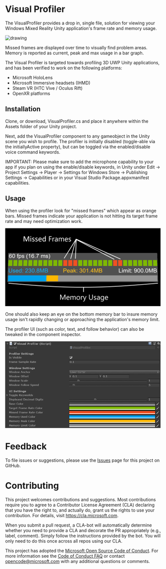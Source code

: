# Visual Profiler

The VisualProfiler provides a drop in, single file, solution for viewing your Windows Mixed Reality Unity application's frame rate and memory usage.

<img src="External/Images/ProfilerScreenshot.png" alt="drawing" width="500px">

Missed frames are displayed over time to visually find problem areas. Memory is reported as current, peak and max usage in a bar graph.

The Visual Profiler is targeted towards profiling 3D UWP Unity applications, and has been verified to work on the following platforms:

- Microsoft HoloLens
- Microsoft Immersive headsets (IHMD)
- Steam VR (HTC Vive / Oculus Rift)
- OpenXR platforms 

## Installation
Clone, or download, VisualProfiler.cs and place it anywhere within the Assets folder of your Unity project. 

Next, add the VisualProfiler component to any gameobject in the Unity scene you wish to profile. The profiler is initially disabled (toggle-able via the initiallyActive property), but can be toggled via the enabled/disable voice command keywords.

IMPORTANT: Please make sure to add the microphone capability to your app if you plan on using the enable/disable keywords, in Unity under Edit -> Project Settings -> Player -> Settings for Windows Store -> Publishing Settings -> Capabilities or in your Visual Studio Package.appxmanifest capabilities.

## Usage

When using the profiler look for "missed frames" which appear as orange bars. Missed frames indicate your application is not hitting its target frame rate and may need optimization work.

<img src="External/Images/ProfilerGuide.png" alt="drawing" width="500px">

One should also keep an eye on the bottom memory bar to insure memory usage isn't rapidly changing or approaching the application's memory limit.

The profiler UI (such as color, text, and follow behavior) can also be tweaked in the component inspector.

<img src="External/Images/ProfilerInspector.png" alt="drawing" width="500px">

# Feedback
To file issues or suggestions, please use the [Issues](https://github.com/Microsoft/VisualProfiler/issues) page for this project on GitHub.

# Contributing

This project welcomes contributions and suggestions.  Most contributions require you to agree to a
Contributor License Agreement (CLA) declaring that you have the right to, and actually do, grant us
the rights to use your contribution. For details, visit https://cla.microsoft.com.

When you submit a pull request, a CLA-bot will automatically determine whether you need to provide
a CLA and decorate the PR appropriately (e.g., label, comment). Simply follow the instructions
provided by the bot. You will only need to do this once across all repos using our CLA.

This project has adopted the [Microsoft Open Source Code of Conduct](https://opensource.microsoft.com/codeofconduct/).
For more information see the [Code of Conduct FAQ](https://opensource.microsoft.com/codeofconduct/faq/) or
contact [opencode@microsoft.com](mailto:opencode@microsoft.com) with any additional questions or comments.
